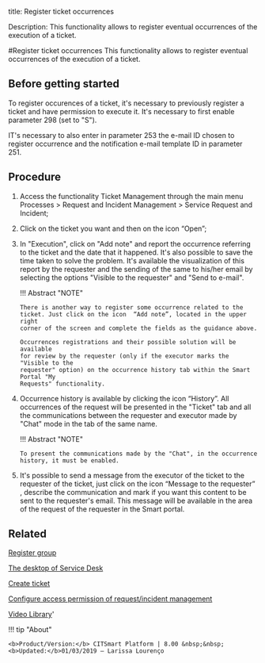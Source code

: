 title:  Register ticket occurrences
 
Description: This functionality allows to register eventual occurrences of the execution of a ticket.

#Register ticket occurrences
This functionality allows to register eventual occurrences of the execution of a ticket.

Before getting started
--------------------------

To register occurences of a ticket, it's necessary to previously register a
ticket and have permission to execute it. It's necessary to first enable
parameter 298 (set to "S").

IT's necessary to also enter in parameter 253 the e-mail ID chosen to register
occurrence and the notification e-mail template ID in parameter 251.

Procedure
-------------

1.  Access the functionality Ticket Management through the main menu Processes
    \> Request and Incident Management \> Service Request and Incident;

2.  Click on the ticket you want and then on the icon “Open”;

3.  In "Execution", click on "Add note" and report the occurrence referring to
    the ticket and the date that it happened. It's also possible to save the
    time taken to solve the problem. It's available the visualization of this
    report by the requester and the sending of the same to his/her email by
    selecting the options "Visible to the requester" and "Send to e-mail".

    !!! Abstract "NOTE"  

        There is another way to register some occurrence related to the
        ticket. Just click on the icon  “Add note”, located in the upper right
        corner of the screen and complete the fields as the guidance above.  
        
        Occurrences registrations and their possible solution will be available
        for review by the requester (only if the executor marks the "Visible to the
        requester" option) on the occurrence history tab within the Smart Portal "My
        Requests" functionality.
 
4.  Occurrence history is available by clicking the icon “History”. All
    occurrences of the request will be presented in the "Ticket" tab and all the
    communications between the requester and executor made by "Chat" mode in the
    tab of the same name.

    !!! Abstract "NOTE"  

        To present the communications made by the "Chat", in the occurrence
        history, it must be enabled.  
 
5.  It's possible to send a message from the executor of the ticket to the
    requester of the ticket, just click on the icon “Message to the requester” ,
    describe the communication and mark if you want this content to be sent to
    the requester's email. This message will be available in the area of the
    request of the requester in the Smart portal.
    
Related
-----------

[Register group](/en-us/citsmart-platform-8/initial-settings/access-settings/user/register-groups.html)

[The desktop of Service Desk](/en-us/citsmart-platform-8/processes/tickets/use/desktop-of-service-desk.html)

[Create ticket](/en-us/citsmart-platform-8/processes/tickets/use/create-ticket.html)

[Configure access permission of request/incident management](/en-us/citsmart-platform-8/processes/tickets/configuration/configure-access-permission-ticket.html)

<i class='fa fa-youtube-play  fa-2x' style='color:#97ce17;vertical-align: middle;'> </i> [Video Library](https://www.youtube.com/playlist?list=PLB5qK2uzf2RNrJnhiXj3dbmgsm9-quhfz)'

!!! tip "About"

    <b>Product/Version:</b> CITSmart Platform | 8.00 &nbsp;&nbsp;
    <b>Updated:</b>01/03/2019 – Larissa Lourenço


